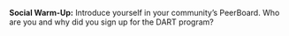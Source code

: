 **Social Warm-Up:** Introduce yourself in your community’s PeerBoard. Who are you and why did you sign up for the DART program?